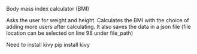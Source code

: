 Body mass index calculator (BMI)

Asks the user for weight and height. Calculates the BMI with the choice of adding more users after calculating.
It also saves the data in a json file (file location can be selected on line 98 under file_path)

Need to install kivy
pip install kivy 
